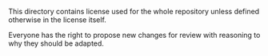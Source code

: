 This directory contains license used for the whole repository unless defined otherwise in the license itself.

Everyone has the right to propose new changes for review with reasoning to why they should be adapted.